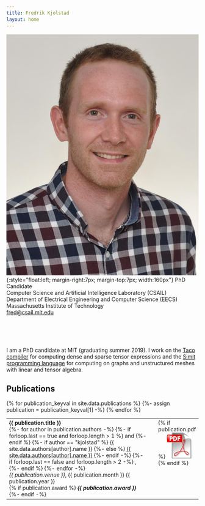 ```yaml
---
title: Fredrik Kjolstad
layout: home
---
```


![Fredrik Kjolstad](/assets/fred.jpg){:style="float:left; margin-right:7px; margin-top:7px; width:160px"}
PhD Candidate<br/>
Computer Science and Artificial Intelligence Laboratory (CSAIL)<br/>
Department of Electrical Engineering and Computer Science (EECS)<br/>
Massachusetts Institute of Technology<br/>
<fred@csail.mit.edu>
<br/><br/><br/><br/><br/>

I am a PhD candidate at MIT (graduating summer 2019).  I work on the
[Taco compiler](http://tensor-compiler.org) for computing dense and
sparse tensor expressions and the [Simit programming
language](http://simit-lang.org) for computing on graphs and
unstructured meshes with linear and tensor algebra.


## Publications
<table>
  {% for publication_keyval in site.data.publications %}
    <tr>
      {%- assign publication = publication_keyval[1] -%}
      <td>
        <b>{{ publication.title }}</b><br/>
        {%- for author in publication.authors -%}
          {%- if forloop.last == true and forloop.length > 1 %}
            and
          {%- endif %}
          {%- if author == "kjolstad" %}
            {{ site.data.authors[author].name }}
          {%- else %}
            <a href="{{- site.data.authors[author].site }}">{{ site.data.authors[author].name }}</a>
          {%- endif -%}
          {%- if forloop.last == false and forloop.length > 2 -%}
            ,
          {%- endif %}
        {%- endfor -%}<br/>
        <i>{{ publication.venue }}</i>, {{ publication.month }} {{ publication.year }} <br/>
        {% if publication.award %}
          <i><b>{{ publication.award }}</b></i><br/>
        {%- endif -%}
      </td>
      <td>
      <td valign="top" width="20">
        {% if publication.pdf %}
          <a href="{{ publication.pdf }}"><img src="/assets/pdf.png" alt="pdf" /></a>
        {% endif %}
      </td>
      </td>
    </tr>
{% endfor %}
</table>

<!--
## Press
-->

<!--
## Awards
-->
